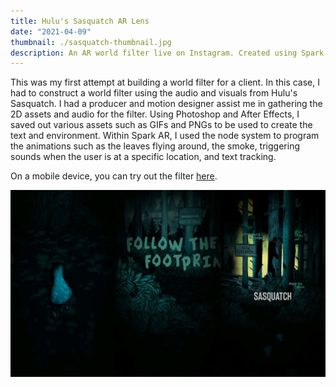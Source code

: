 ```yaml
---
title: Hulu's Sasquatch AR Lens
date: "2021-04-09"
thumbnail: ./sasquatch-thumbnail.jpg
description: An AR world filter live on Instagram. Created using Spark AR by Facebook.
---
```


<!-- ### Picasso had his pink period and his blue period. I am in my blonde period right now. -->

This was my first attempt at building a world filter for a client. In this case, I had to construct a world filter using the audio and visuals from Hulu's Sasquatch. I had a producer and motion designer assist me in gathering the 2D assets and audio for the filter. 
Using Photoshop and After Effects, I saved out various assets such as GIFs and PNGs to be used to create the text and environment. Within Spark AR, I used the node system to program the animations such as the leaves flying around, the smoke, triggering sounds when the user is at a specific location, and text tracking.

On a mobile device, you can try out the filter [here](https://www.instagram.com/ar/471294677444555).

<a href="https://www.instagram.com/ar/471294677444555" target="_blank">
         <img alt="Hulu's Sasquatch World Filter" src="./sasquatch-screenshot.jpg"/>
</a>